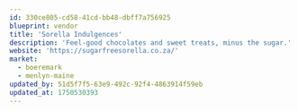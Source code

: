 ```yaml
---
id: 330ce805-cd58-41cd-bb48-dbff7a756925
blueprint: vendor
title: 'Sorella Indulgences'
description: 'Feel-good chocolates and sweet treats, minus the sugar.'
website: 'https://sugarfreesorella.co.za/'
market:
  - boeremark
  - menlyn-maine
updated_by: 51d5f7f5-63e9-492c-92f4-4863914f59eb
updated_at: 1750530393
---
```

